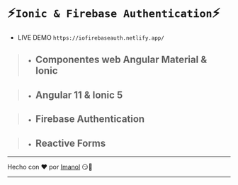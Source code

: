 # ⚡``Ionic & Firebase Authentication``⚡

* LIVE DEMO  `https://iofirebaseauth.netlify.app/`
 > - ## Componentes web Angular Material & Ionic 

 > - ## Angular 11 &  Ionic 5

 > - ## Firebase Authentication
 
 > - ## Reactive Forms
---

 Hecho con ❤️ por [Imanol](https://www.linkedin.com/in/imanolhernando/) 😏🍻

---
